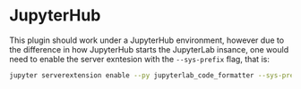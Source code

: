 # JupyterHub

[//]: # (TODO: Double check this in another container)

This plugin should work under a JupyterHub environment, however due to the difference in how JupyterHub starts the JupyterLab insance, one would need to enable the server exntesion with the `--sys-prefix` flag, that is:

```bash
jupyter serverextension enable --py jupyterlab_code_formatter --sys-prefix
```
